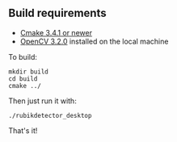 ## Build requirements
   - [Cmake 3.4.1 or newer](https://cmake.org/download/)
   - [OpenCV 3.2.0](https://github.com/opencv/opencv/releases/tag/3.2.0) installed on the local machine
   
To build:
```
mkdir build
cd build
cmake ../
```
Then just run it with:
```
./rubikdetector_desktop
```
That's it!

